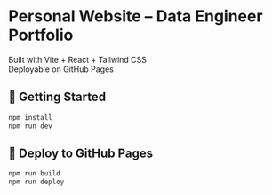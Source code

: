 # Personal Website – Data Engineer Portfolio

Built with Vite + React + Tailwind CSS  
Deployable on GitHub Pages

## 🚀 Getting Started

```bash
npm install
npm run dev
```

## 🚀 Deploy to GitHub Pages

```bash
npm run build
npm run deploy
```
